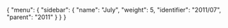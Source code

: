{
  "menu": {
    "sidebar": {
      "name": "July",
      "weight": 5,
      "identifier": "2011/07",
      "parent": "2011"
    }
  }
}
